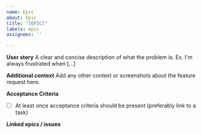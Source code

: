 ```yaml
---
name: Epic
about: Epic
title: "[EPIC]"
labels: epic
assignees: ''

---
```


**User story**
A clear and concise description of what the problem is. Ex. I'm always frustrated when [...]

**Additional context**
Add any other context or screenshots about the feature request here.

**Acceptance Criteria**
- [ ] At least once acceptance criteria should be present (preferably link to a task)

**Linked epics / issues**
